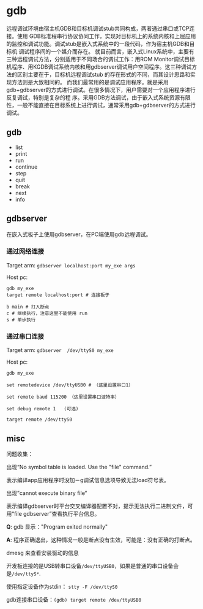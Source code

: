 # gdb

远程调试环境由宿主机GDB和目标机调试stub共同构成，两者通过串口或TCP连接。使用 GDB标准程串行协议协同工作，实现对目标机上的系统内核和上层应用的监控和调试功能。调试stub是嵌入式系统中的一段代码，作为宿主机GDB和目标机 调试程序间的一个媒介而存在。 就目前而言，嵌入式Linux系统中，主要有三种远程调试方法，分别适用于不同场合的调试工作：用ROM Monitor调试目标机程序、用KGDB调试系统内核和用gdbserver调试用户空间程序。这三种调试方法的区别主要在于，目标机远程调试stub 的存在形式的不同，而其设计思路和实现方法则是大致相同的。 而我们最常用的是调试应用程序。就是采用gdb+gdbserver的方式进行调试。在很多情况下，用户需要对一个应用程序进行反复调试，特别是复杂的程 序。采用GDB方法调试，由于嵌入式系统资源有限性，一般不能直接在目标系统上进行调试，通常采用gdb+gdbserver的方式进行调试。

## gdb

* list
* print
* run
* continue
* step
* quit
* break
* next
* info

## gdbserver
在嵌入式板子上使用gdbserver，在PC端使用gdb远程调试。


### 通过网络连接
Target arm:
`gdbserver localhost:port my_exe args`

Host pc:
```
gdb my_exe
target remote localhost:port # 连接板子

b main # 打入断点
c # 继续执行，注意这里不能使用 run
s # 单步执行
```

### 通过串口连接

Target arm:
`gdbserver  /dev/ttyS0 my_exe `

Host pc:
```
gdb my_exe

set remotedevice /dev/ttyUSB0 # （这里设置串口1）

set remote baud 115200 （这里设置串口波特率）

set debug remote 1   (可选)

target remote /dev/ttyS0
```

## misc
问题收集：

出现“No symbol table is loaded.  Use the "file" command.”

表示编译app应用程序时没加－g调试信息选项导致无法load符号表。


出现”cannot execute binary file“

表示编译gdbserver时平台交叉编译器配置不对，提示无法执行二进制文件，可用“file gdbserver”查看执行平台信息。


**Q**: gdb 显示："Program exited normally"

**A**: 
程序正确退出，这种情况一般是断点没有生效，可能是：没有正确的打断点。


dmesg 来查看安装驱动的信息


开发板连接的是USB转串口设备`/dev/ttyUSB0`，如果是普通的串口设备会是`/dev/ttyS*`.

使用指定设备作为stdin： `stty -F /dev/ttyS0 ` 

gdb连接串口设备：`(gdb) target remote /dev/ttyUSB0`
